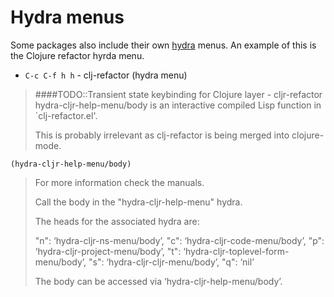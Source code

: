 # Hydra menus

 Some packages also include their own [hydra](https://github.com/abo-abo/hydra) menus. An example of this is the Clojure refactor hyrda menu.

* `C-c C-f h h` - clj-refactor (hydra menu)


> ####TODO::Transient state keybinding for Clojure layer - cljr-refactor
> hydra-cljr-help-menu/body is an interactive compiled Lisp function in `clj-refactor.el'.
>
> This is probably irrelevant as clj-refactor is being merged into clojure-mode.

```
(hydra-cljr-help-menu/body)
```
>
>For more information check the manuals.
>
>Call the body in the "hydra-cljr-help-menu" hydra.
>
> The heads for the associated hydra are:
>
> "n":    ‘hydra-cljr-ns-menu/body’,
> "c":    ‘hydra-cljr-code-menu/body’,
> "p":    ‘hydra-cljr-project-menu/body’,
> "t":    ‘hydra-cljr-toplevel-form-menu/body’,
> "s":    ‘hydra-cljr-cljr-menu/body’,
> "q":    ‘nil’
>
> The body can be accessed via ‘hydra-cljr-help-menu/body’.
```

